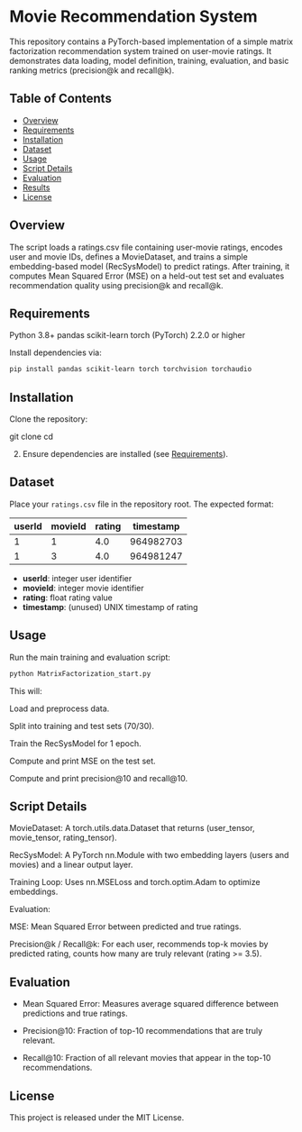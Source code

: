 # Movie Recommendation System

This repository contains a PyTorch-based implementation of a simple matrix factorization recommendation system trained on user-movie ratings. It demonstrates data loading, model definition, training, evaluation, and basic ranking metrics (precision@k and recall@k).

## Table of Contents

- [Overview](#overview)
- [Requirements](#requirements)
- [Installation](#installation)
- [Dataset](#dataset)
- [Usage](#usage)
- [Script Details](#script-details)
- [Evaluation](#evaluation)
- [Results](#results)
- [License](#license)

## Overview 

The script loads a ratings.csv file containing user-movie ratings, encodes user and movie IDs, defines a MovieDataset, and trains a simple embedding-based model (RecSysModel) to predict ratings. After training, it computes Mean Squared Error (MSE) on a held-out test set and evaluates recommendation quality using precision@k and recall@k.

## Requirements

Python 3.8+
pandas
scikit-learn
torch (PyTorch) 2.2.0 or higher

Install dependencies via:

```bash
pip install pandas scikit-learn torch torchvision torchaudio
```
## Installation

Clone the repository:



git clone 
cd 

2. Ensure dependencies are installed (see [Requirements](#requirements)).

## Dataset
Place your `ratings.csv` file in the repository root. The expected format:

| userId | movieId | rating | timestamp |
| ------ | ------- | ------ | --------- |
| 1      | 1       | 4.0    | 964982703 |
| 1      | 3       | 4.0    | 964981247 |

- **userId**: integer user identifier
- **movieId**: integer movie identifier
- **rating**: float rating value
- **timestamp**: (unused) UNIX timestamp of rating

## Usage
Run the main training and evaluation script:

```bash
python MatrixFactorization_start.py
```
This will:

Load and preprocess data.

Split into training and test sets (70/30).

Train the RecSysModel for 1 epoch.

Compute and print MSE on the test set.

Compute and print precision@10 and recall@10.

## Script Details

MovieDataset: A torch.utils.data.Dataset that returns (user_tensor, movie_tensor, rating_tensor).

RecSysModel: A PyTorch nn.Module with two embedding layers (users and movies) and a linear output layer.

Training Loop: Uses nn.MSELoss and torch.optim.Adam to optimize embeddings.

Evaluation:

MSE: Mean Squared Error between predicted and true ratings.

Precision@k / Recall@k: For each user, recommends top-k movies by predicted rating, counts how many are truly relevant (rating >= 3.5).

## Evaluation

- Mean Squared Error: Measures average squared difference between predictions and true ratings.

- Precision@10: Fraction of top-10 recommendations that are truly relevant.

- Recall@10: Fraction of all relevant movies that appear in the top-10 recommendations.

## License

This project is released under the MIT License.